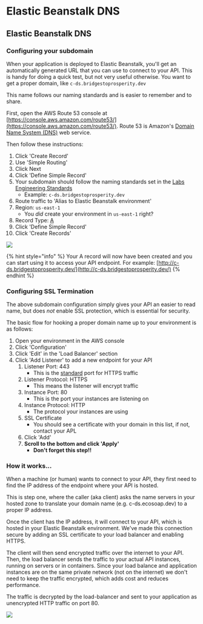 # Elastic Beanstalk DNS

## Elastic Beanstalk DNS

### Configuring your subdomain

When your application is deployed to Elastic Beanstalk, you'll get an automatically generated URL that you can use to connect to your API. This is handy for doing a quick test, but not very useful otherwise. You want to get a proper domain, like `c-ds.bridgestoprosperity.dev`

This name follows our naming standards and is easier to remember and to share.

First, open the AWS Route 53 console at [https://console.aws.amazon.com/route53/](https://console.aws.amazon.com/route53/). Route 53 is Amazon's [Domain Name System \(DNS\)](https://simple.wikipedia.org/wiki/Domain_Name_System) web service.

Then follow these instructions:

1. Click 'Create Record'
2. Use 'Simple Routing'
3. Click Next
4. Click 'Define Simple Record'
5. Your subdomain should follow the naming standards set in the [Labs Engineering Standards](https://en.wikipedia.org/wiki/List_of_TCP_and_UDP_port_numbers#Well-known_ports)
   * Example: `c-ds.bridgestoprosperity.dev`
6. Route traffic to 'Alias to Elastic Beanstalk environment'
7. Region: `us-east-1`
   * You _did_ create your environment in `us-east-1` right?
8. Record Type: [A](https://en.wikipedia.org/wiki/List_of_DNS_record_types)
9. Click 'Define Simple Record'
10. Click 'Create Records'

![](../../.gitbook/assets/image%20%284%29.png)

{% hint style="info" %}
Your A record will now have been created and you can start using it to access your API endpoint. For example: [http://c-ds.bridgestoprosperity.dev/](http://c-ds.bridgestoprosperity.dev/)
{% endhint %}

### Configuring SSL Termination

The above subdomain configuration simply gives your API an easier to read name, but does _not_ enable SSL protection, which is essential for security.

The basic flow for hooking a proper domain name up to your environment is as follows:

1. Open your environment in the AWS console
2. Click 'Configuration'
3. Click 'Edit' in the 'Load Balancer' section
4. Click 'Add Listener' to add a new endpoint for your API
   1. Listener Port: 443
      * This is the [standard](https://en.wikipedia.org/wiki/List_of_TCP_and_UDP_port_numbers#Well-known_ports) port for HTTPS traffic
   2. Listener Protocol: HTTPS
      * This means the listener will encrypt traffic
   3. Instance Port: 80
      * This is the port your instances are listening on
   4. Instance Protocol: HTTP
      * The protocol your instances are using
   5. SSL Certificate
      * You should see a certificate with your domain in this list, if not, contact your APL
   6. Click 'Add'
   7. **Scroll to the bottom and click 'Apply'**
      * **Don't forget this step!!**

### How it works...

When a machine \(or human\) wants to connect to your API, they first need to find the IP address of the endpoint where your API is hosted.

This is step one, where the caller \(aka client\) asks the name servers in your hosted zone to translate your domain name \(e.g. c-ds.ecosoap.dev\) to a proper IP address.

Once the client has the IP address, it will connect to your API, which is hosted in your Elastic Beanstalk environment. We've made this connection secure by adding an SSL certificate to your load balancer and enabling HTTPS.

The client will then send encrypted traffic over the internet to your API. Then, the load balancer sends the traffic to your actual API instances, running on servers or in containers. Since your load balance and application instances are on the same private network \(not on the internet\) we don't need to keep the traffic encrypted, which adds cost and reduces performance.

The traffic is decrypted by the load-balancer and sent to your application as unencrypted HTTP traffic on port 80.

![](../../.gitbook/assets/image%20%281%29.png)

